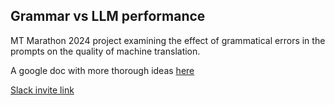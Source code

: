 ## Grammar vs LLM performance

MT Marathon 2024 project examining the effect of grammatical errors in the prompts on the quality of machine translation.

A google doc with more thorough ideas [here](https://docs.google.com/document/d/1FTYAMxj6TnF6_haN9ycIdDMUDZ0HI2AdtBRou2u5aho/edit?usp=sharing)


[Slack invite link](https://join.slack.com/t/mtm24grammarv-ond7035/shared_invite/zt-2pqlzww2e-_Z5YXfQUnzqSjGvuqAasaQ)
